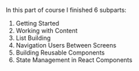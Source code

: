 In this part of course I finished 6 subparts:
1. Getting Started
2. Working with Content
3. List Building
4. Navigation Users Between Screens
5. Building Reusable Components
6. State Management in React Components
